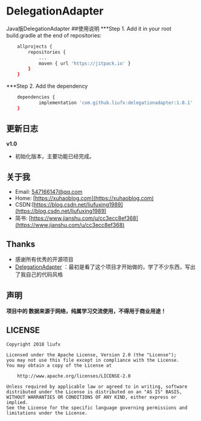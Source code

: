 # DelegationAdapter
Java版DelegationAdapter
##使用说明
***Step 1. Add it in your root build.gradle at the end of repositories:
```bash
	allprojects {
		repositories {
			...
			maven { url 'https://jitpack.io' }
		}
	}
```
***Step 2. Add the dependency
```bash
	dependencies {
	        implementation 'com.github.liufx:delegationadapter:1.0.1'
	}
```
## 更新日志

**v1.0**

 - 初始化版本，主要功能已经完成。

## 关于我

 - Email: 547166147@qq.com
 - Home: [https://xuhaoblog.com](https://xuhaoblog.com)
 - CSDN:[https://blog.csdn.net/liufuxing1989](https://blog.csdn.net/liufuxing1989)
 - 简书: [https://www.jianshu.com/u/cc3ecc8ef368](https://www.jianshu.com/u/cc3ecc8ef368)

## Thanks

- 感谢所有优秀的开源项目
- [DelegationAdapter](https://github.com/xuehuayous/DelegationAdapter) ：最初是看了这个项目才开始做的，学了不少东西，写出了我自己的代码风格


## 声明
**项目中的 数据来源于网络，纯属学习交流使用，不得用于商业用途！**

## LICENSE

```
Copyright 2018 liufx

Licensed under the Apache License, Version 2.0 (the "License");
you may not use this file except in compliance with the License.
You may obtain a copy of the License at

    http://www.apache.org/licenses/LICENSE-2.0

Unless required by applicable law or agreed to in writing, software
distributed under the License is distributed on an "AS IS" BASIS,
WITHOUT WARRANTIES OR CONDITIONS OF ANY KIND, either express or implied.
See the License for the specific language governing permissions and
limitations under the License.
```

